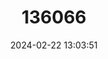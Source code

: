 ---
title: "136066"
category: "Ceuthomantis aracamuni"
draft: false
date: 2024-02-22 13:03:51
languages:
  English: ["Cerro Aracamuni Emerald-barred Frog"]
---